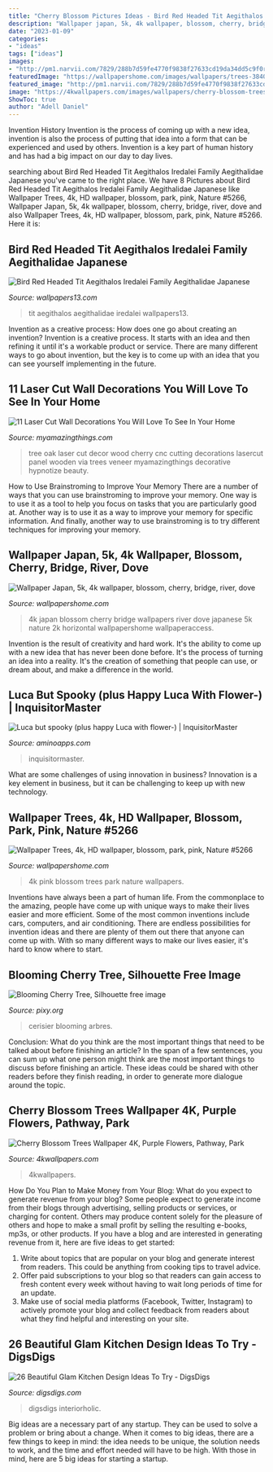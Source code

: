 ```yaml
---
title: "Cherry Blossom Pictures Ideas - Bird Red Headed Tit Aegithalos Iredalei Family Aegithalidae Japanese"
description: "Wallpaper japan, 5k, 4k wallpaper, blossom, cherry, bridge, river, dove"
date: "2023-01-09"
categories:
- "ideas"
tags: ["ideas"]
images:
- "http://pm1.narvii.com/7829/288b7d59fe4770f9838f27633cd19da34dd5c9f0r1-1536-2048v2_uhq.jpg"
featuredImage: "https://wallpapershome.com/images/wallpapers/trees-3840x2160-4k-hd-wallpaper-blossom-park-pink-5266.jpg"
featured_image: "http://pm1.narvii.com/7829/288b7d59fe4770f9838f27633cd19da34dd5c9f0r1-1536-2048v2_uhq.jpg"
image: "https://4kwallpapers.com/images/wallpapers/cherry-blossom-trees-purple-flowers-pathway-park-floral-1284x2778-3300.jpg"
ShowToc: true
author: "Adell Daniel"
---
```



Invention History
Invention is the process of coming up with a new idea, invention is also the process of putting that idea into a form that can be experienced and used by others. Invention is a key part of human history and has had a big impact on our day to day lives.

	

		
searching about Bird Red Headed Tit Aegithalos Iredalei Family Aegithalidae Japanese you've came to the right place. We have 8 Pictures about Bird Red Headed Tit Aegithalos Iredalei Family Aegithalidae Japanese like Wallpaper Trees, 4k, HD wallpaper, blossom, park, pink, Nature #5266, Wallpaper Japan, 5k, 4k wallpaper, blossom, cherry, bridge, river, dove and also Wallpaper Trees, 4k, HD wallpaper, blossom, park, pink, Nature #5266. Here it is:
		
    
## Bird Red Headed Tit Aegithalos Iredalei Family Aegithalidae Japanese

<img loading=lazy src="http://www.wallpapers13.com/wp-content/uploads/2019/06/Bird-Red-headed-Tit-Aegithalos-iredalei-Family-Aegithalidae-Japanese-Cherry-blossom-spring-Ultra-HD-4K-Wallpapers-for-Desktop-Mobiles.jpg" onerror="this.onerror=null;this.src='https://tse2.mm.bing.net/th?id=OIP.gXes37Y9ezBdsOsdgdj5CQHaEo&amp;pid=15.1';" alt="Bird Red Headed Tit Aegithalos Iredalei Family Aegithalidae Japanese">

_Source: wallpapers13.com_

>tit aegithalos aegithalidae iredalei wallpapers13. 

	

Invention as a creative process: How does one go about creating an invention?
Invention is a creative process. It starts with an idea and then refining it until it's a workable product or service. There are many different ways to go about invention, but the key is to come up with an idea that you can see yourself implementing in the future.

    
## 11 Laser Cut Wall Decorations You Will Love To See In Your Home

<img loading=lazy src="http://myamazingthings.com/wp-content/uploads/2017/01/36-Oak-Tree.jpg" onerror="this.onerror=null;this.src='https://tse1.mm.bing.net/th?id=OIP._tvCuori3sU3rlelEKL4HQHaF-&amp;pid=15.1';" alt="11 Laser Cut Wall Decorations You Will Love To See In Your Home">

_Source: myamazingthings.com_

>tree oak laser cut decor wood cherry cnc cutting decorations lasercut panel wooden via trees veneer myamazingthings decorative hypnotize beauty. 

	

How to Use Brainstroming to Improve Your Memory
There are a number of ways that you can use brainstroming to improve your memory. One way is to use it as a tool to help you focus on tasks that you are particularly good at. Another way is to use it as a way to improve your memory for specific information. And finally, another way to use brainstroming is to try different techniques for improving your memory.

    
## Wallpaper Japan, 5k, 4k Wallpaper, Blossom, Cherry, Bridge, River, Dove

<img loading=lazy src="https://wallpapershome.com/images/wallpapers/japan-3840x2160-5k-4k-wallpaper-blossom-cherry-bridge-river-dove-6473.jpg" onerror="this.onerror=null;this.src='https://tse3.mm.bing.net/th?id=OIP.fzEHHnERag6rnwuTjuke6QHaEK&amp;pid=15.1';" alt="Wallpaper Japan, 5k, 4k wallpaper, blossom, cherry, bridge, river, dove">

_Source: wallpapershome.com_

>4k japan blossom cherry bridge wallpapers river dove japanese 5k nature 2k horizontal wallpapershome wallpaperaccess. 

	

Invention is the result of creativity and hard work. It's the ability to come up with a new idea that has never been done before. It's the process of turning an idea into a reality. It's the creation of something that people can use, or dream about, and make a difference in the world.

    
## Luca But Spooky (plus Happy Luca With Flower-) | InquisitorMaster

<img loading=lazy src="http://pm1.narvii.com/7829/288b7d59fe4770f9838f27633cd19da34dd5c9f0r1-1536-2048v2_uhq.jpg" onerror="this.onerror=null;this.src='https://tse4.mm.bing.net/th?id=OIP.k1tv6Jy-6dAJb43C0TH5BwHaJ4&amp;pid=15.1';" alt="Luca but spooky (plus happy Luca with flower-) | InquisitorMaster">

_Source: aminoapps.com_

>inquisitormaster. 

	

What are some challenges of using innovation in business?
Innovation is a key element in business, but it can be challenging to keep up with new technology.

    
## Wallpaper Trees, 4k, HD Wallpaper, Blossom, Park, Pink, Nature #5266

<img loading=lazy src="https://wallpapershome.com/images/wallpapers/trees-3840x2160-4k-hd-wallpaper-blossom-park-pink-5266.jpg" onerror="this.onerror=null;this.src='https://tse3.mm.bing.net/th?id=OIP.yl4y1hiB4RS2j5T0lYbWnQHaEK&amp;pid=15.1';" alt="Wallpaper Trees, 4k, HD wallpaper, blossom, park, pink, Nature #5266">

_Source: wallpapershome.com_

>4k pink blossom trees park nature wallpapers. 

	

Inventions have always been a part of human life. From the commonplace to the amazing, people have come up with unique ways to make their lives easier and more efficient. Some of the most common inventions include cars, computers, and air conditioning. There are endless possibilities for invention ideas and there are plenty of them out there that anyone can come up with. With so many different ways to make our lives easier, it's hard to know where to start.

    
## Blooming Cherry Tree, Silhouette Free Image

<img loading=lazy src="https://pixy.org/src/480/4805948.png" onerror="this.onerror=null;this.src='https://tse1.mm.bing.net/th?id=OIP.zz2ufUvu3se-kdWEBwHmaQHaGr&amp;pid=15.1';" alt="Blooming Cherry Tree, Silhouette free image">

_Source: pixy.org_

>cerisier blooming arbres. 

	

Conclusion: What do you think are the most important things that need to be talked about before finishing an article?
In the span of a few sentences, you can sum up what one person might think are the most important things to discuss before finishing an article. These ideas could be shared with other readers before they finish reading, in order to generate more dialogue around the topic.

    
## Cherry Blossom Trees Wallpaper 4K, Purple Flowers, Pathway, Park

<img loading=lazy src="https://4kwallpapers.com/images/wallpapers/cherry-blossom-trees-purple-flowers-pathway-park-floral-1284x2778-3300.jpg" onerror="this.onerror=null;this.src='https://tse3.mm.bing.net/th?id=OIP.-xjH-5RvKZoWoajMu-VtMwHaQB&amp;pid=15.1';" alt="Cherry Blossom Trees Wallpaper 4K, Purple Flowers, Pathway, Park">

_Source: 4kwallpapers.com_

>4kwallpapers. 

	

How Do You Plan to Make Money from Your Blog: What do you expect to generate revenue from your blog?
Some people expect to generate income from their blogs through advertising, selling products or services, or charging for content. Others may produce content solely for the pleasure of others and hope to make a small profit by selling the resulting e-books, mp3s, or other products. If you have a blog and are interested in generating revenue from it, here are five ideas to get started: 
1. Write about topics that are popular on your blog and generate interest from readers. This could be anything from cooking tips to travel advice.
2. Offer paid subscriptions to your blog so that readers can gain access to fresh content every week without having to wait long periods of time for an update.
3. Make use of social media platforms (Facebook, Twitter, Instagram) to actively promote your blog and collect feedback from readers about what they find helpful and interesting on your site.

    
## 26 Beautiful Glam Kitchen Design Ideas To Try - DigsDigs

<img loading=lazy src="https://www.digsdigs.com/photos/beautiful-glam-kitchen-design-ideas-to-try-14.jpg" onerror="this.onerror=null;this.src='https://tse4.mm.bing.net/th?id=OIP.-hvNRu6qmMJ4HNIpVBBjXAHaKp&amp;pid=15.1';" alt="26 Beautiful Glam Kitchen Design Ideas To Try - DigsDigs">

_Source: digsdigs.com_

>digsdigs interiorholic. 

	

Big ideas are a necessary part of any startup. They can be used to solve a problem or bring about a change. When it comes to big ideas, there are a few things to keep in mind: the idea needs to be unique, the solution needs to work, and the time and effort needed will have to be high. With those in mind, here are 5 big ideas for starting a startup.

